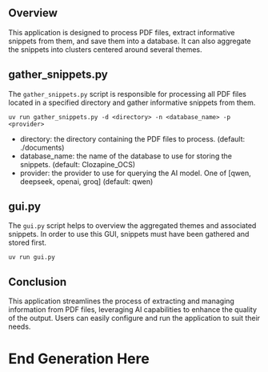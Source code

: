 ## Overview

This application is designed to process PDF files, extract informative snippets from them, and save them into a database. It can also aggregate the snippets into clusters centered around several themes.

## gather_snippets.py

The `gather_snippets.py` script is responsible for processing all PDF files located in a specified directory and gather informative snippets from them.

```
uv run gather_snippets.py -d <directory> -n <database_name> -p <provider>
```
- directory: the directory containing the PDF files to process. (default: ./documents)
- database_name: the name of the database to use for storing the snippets. (default: Clozapine_OCS)
- provider: the provider to use for querying the AI model. One of [qwen, deepseek, openai, groq] (default: qwen)


## gui.py

The `gui.py` script helps to overview the aggregated themes and associated snippets.
In order to use this GUI, snippets must have been gathered and stored first.

```
uv run gui.py
```

## Conclusion

This application streamlines the process of extracting and managing information from PDF files, leveraging AI capabilities to enhance the quality of the output. Users can easily configure and run the application to suit their needs.

# End Generation Here
